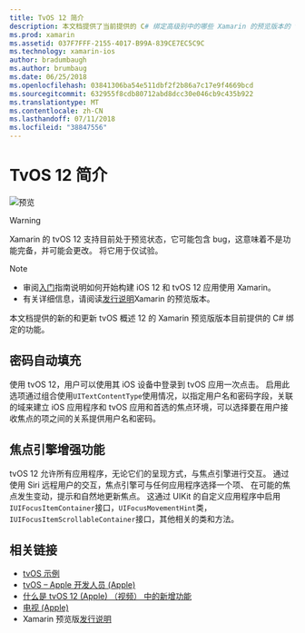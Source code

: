 ```yaml
---
title: TvOS 12 简介
description: 本文档提供了当前提供的 C# 绑定高级别中的哪些 Xamarin 的预览版本的 tvOS 12 的新增和更新功能的概述。
ms.prod: xamarin
ms.assetid: 037F7FFF-2155-4017-B99A-839CE7EC5C9C
ms.technology: xamarin-ios
author: bradumbaugh
ms.author: brumbaug
ms.date: 06/25/2018
ms.openlocfilehash: 03841306ba54e511dbf2f2b86a7c17e9f4669bcd
ms.sourcegitcommit: 632955f8cdb80712abd8dcc30e046cb9c435b922
ms.translationtype: MT
ms.contentlocale: zh-CN
ms.lasthandoff: 07/11/2018
ms.locfileid: "38847556"
---
```

# <a name="introduction-to-tvos-12"></a>TvOS 12 简介

![预览](~/media/shared/preview.png)

> [!WARNING]
> Xamarin 的 tvOS 12 支持目前处于预览状态，它可能包含 bug，这意味着不是功能完备，并可能会更改。 将它用于仅试验。

> [!NOTE]
> - 审阅[入门](~/ios/platform/introduction-to-ios12/get-started.md)指南说明如何开始构建 iOS 12 和 tvOS 12 应用使用 Xamarin。
> - 有关详细信息，请阅读[发行说明](https://releases.xamarin.com/preview-release-xcode-10-beta/)Xamarin 的预览版本。

本文档提供的新的和更新 tvOS 概述 12 的 Xamarin 预览版版本目前提供的 C# 绑定的功能。

## <a name="password-autofill"></a>密码自动填充

使用 tvOS 12，用户可以使用其 iOS 设备中登录到 tvOS 应用一次点击。 启用此选项通过组合使用`UITextContentType`使用情况，以指定用户名和密码字段，关联的域来建立 iOS 应用程序和 tvOS 应用和首选的焦点环境，可以选择要在用户接收焦点的项之间的关系提供用户名和密码。

## <a name="focus-engine-enhancements"></a>焦点引擎增强功能

tvOS 12 允许所有应用程序，无论它们的呈现方式，与焦点引擎进行交互。 通过使用 Siri 远程用户的交互，焦点引擎可与任何应用程序选择一个项、 在可能的焦点发生变动，提示和自然地更新焦点。 这通过 UIKit 的自定义应用程序中启用`IUIFocusItemContainer`接口，`UIFocusMovementHint`类，`IUIFocusItemScrollableContainer`接口，其他相关的类和方法。

## <a name="related-links"></a>相关链接

- [tvOS 示例](https://developer.xamarin.com/samples/tvos/all/)
- [tvOS – Apple 开发人员 (Apple)](https://developer.apple.com/tvos/)
- [什么是 tvOS 12 (Apple) （视频） 中的新增功能](https://developer.apple.com/videos/play/wwdc2018/208/)
- [电视 (Apple)](https://www.apple.com/tv/)
- Xamarin 预览版[发行说明](https://releases.xamarin.com/preview-release-xcode-10-beta/)
